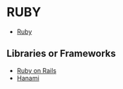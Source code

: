 # RUBY

- [Ruby](https://www.ruby-lang.org/ 'Ruby')

## Libraries or Frameworks

- [Ruby on Rails](https://rubyonrails.org/ 'Ruby on Rails')
- [Hanami](https://hanamirb.org/ 'Hanami')
